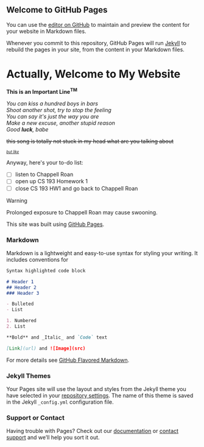 ## Welcome to GitHub Pages

You can use the [editor on GitHub](https://github.com/kalutes/CS193_Fall18_Lab1/edit/master/index.md) to maintain and preview the content for your website in Markdown files.

Whenever you commit to this repository, GitHub Pages will run [Jekyll](https://jekyllrb.com/) to rebuild the pages in your site, from the content in your Markdown files.

# Actually, Welcome to My Website

**This is an Important Line<sup>TM</sup>**

_You can kiss a hundred boys in bars_  
_Shoot another shot, try to stop the feeling_  
_You can say it's just the way you are_  
_Make a new excuse, another stupid reason_  
_Good **luck**, babe_

~~this song is totally not stuck in my head what are you talking about~~

<sub><sup>_[but like](https://www.youtube.com/watch?v=VZ-oGLluGAc)_</sup></sub>


Anyway, here's your to-do list:
- [ ] listen to Chappell Roan
- [ ] open up  CS 193 Homework 1
- [ ] close CS 193 HW1 and go back to Chappell Roan

> [!WARNING]
> Prolonged exposure to Chappell Roan may cause swooning.



This site was built using [GitHub Pages](https://pages.github.com/).



### Markdown

Markdown is a lightweight and easy-to-use syntax for styling your writing. It includes conventions for

```markdown
Syntax highlighted code block

# Header 1
## Header 2
### Header 3

- Bulleted
- List

1. Numbered
2. List

**Bold** and _Italic_ and `Code` text

[Link](url) and ![Image](src)
```

For more details see [GitHub Flavored Markdown](https://guides.github.com/features/mastering-markdown/).

### Jekyll Themes

Your Pages site will use the layout and styles from the Jekyll theme you have selected in your [repository settings](https://github.com/kalutes/CS193_Fall18_Lab1/settings). The name of this theme is saved in the Jekyll `_config.yml` configuration file.

### Support or Contact

Having trouble with Pages? Check out our [documentation](https://help.github.com/categories/github-pages-basics/) or [contact support](https://github.com/contact) and we’ll help you sort it out.
